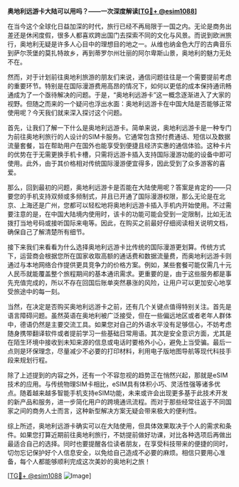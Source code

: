 **奥地利远游卡大陆可以用吗？——一次深度解读[[TG💪+ @esim1088](https://t.me/s/esim1088)]**

在当今这个全球化日益加深的时代，旅行已经不再局限于一国之内。无论是商务出差还是休闲度假，很多人都喜欢跨出国门去探索不同的文化与风景。而说到欧洲旅行，奥地利无疑是许多人心目中的理想目的地之一。从维也纳金色大厅的古典音乐到萨尔茨堡的莫扎特故乡，再到蒂罗尔州壮丽的阿尔卑斯山景，奥地利的魅力无处不在。

然而，对于计划前往奥地利旅游的朋友们来说，通信问题往往是一个需要提前考虑的重要环节。特别是在国际漫游费用高昂的情况下，如何以更低的成本保持通讯畅通成为了一个亟待解决的问题。于是，“奥地利远游卡”这一概念逐渐进入了大家的视野。但随之而来的一个疑问也浮出水面：奥地利远游卡在中国大陆是否能够正常使用呢？今天我们就来深入探讨这个问题。

首先，让我们了解一下什么是奥地利远游卡。简单来说，奥地利远游卡是一种专门为前往奥地利旅行的人设计的SIM卡服务。它通常包含预付费通话、短信以及数据流量套餐，旨在帮助用户在国外也能享受到便捷且经济实惠的通信体验。这种卡片的优势在于无需更换手机卡槽，只需将远游卡插入支持国际漫游功能的设备中即可使用。此外，由于其价格相对传统国际漫游便宜得多，因此受到了众多游客的喜爱。

那么，回到最初的问题，奥地利远游卡是否能在大陆使用呢？答案是肯定的——只要您的手机支持双频或多频制式，并且已开通了国际漫游权限，那么无论是在北京、上海还是广州，您都可以轻松地将奥地利远游卡插入手机内开始使用。不过需要注意的是，在中国大陆境内使用时，该卡的功能可能会受到一定限制，比如无法拨打当地号码或接听国际来电等。因此，在购买之前最好仔细阅读相关说明文档，确保自己了解清楚所有细节。

接下来我们来看看为什么选择奥地利远游卡比传统的国际漫游更划算。传统方式下，运营商会根据您所在国家收取高额的通话费和数据流量费，而奥地利远游卡则通过与本地网络合作提供更具竞争力的价格方案。例如，某些套餐可能仅需几十元人民币就能覆盖整个旅程期间的基本通讯需求。更重要的是，由于这些服务都是事先充值完成的，所以不存在回国后账单突然暴涨的风险，让用户可以更加安心地享受旅途中的每一刻。

当然，在决定是否购买奥地利远游卡之前，还有几个关键点值得特别关注。首先是语言障碍问题。虽然英语在奥地利被广泛接受，但在一些偏远地区或者老年人群体中，德语仍然是主要交流工具。如果您对自己的外语水平没有足够信心，不妨考虑随身携带翻译软件或者提前学习一些基础日常用语。其次是安全意识方面，尤其是在陌生环境中接收到未知来源的信息或电话时要格外小心，避免上当受骗。最后一点则是环保理念，尽量减少不必要的打印材料，利用电子版地图导航等现代科技手段来规划行程。

除了上述提到的内容之外，还有一个不容忽视的趋势正在悄然兴起，那就是eSIM技术的应用。与传统物理SIM卡相比，eSIM具有体积小巧、灵活性强等诸多优点。随着越来越多智能手机支持eSIM功能，未来或许会出现更多基于此技术开发的新产品和服务，进一步简化用户的跨境通讯流程。而对于那些经常往返于不同国家之间的商务人士而言，这种新型解决方案无疑会带来极大的便利性。

综上所述，奥地利远游卡确实可以在大陆使用，但具体效果取决于个人的需求和条件。如果您打算近期前往奥地利旅行，不妨提前做好功课，对比各种选项后再做出最适合自己的选择。同时也要提醒各位读者朋友，在享受科技带来的便捷的同时，切勿忘记保护好个人信息安全，以免给自己造成不必要的麻烦。相信只要用心准备，每个人都能够顺利完成这次美妙的奥地利之旅！

[[TG💪+ @esim1088](https://t.me/s/esim1088) ![Image](https://i.postimg.cc/4NQfJmqS/Snipaste-2025-05-13-00-14-12.png)]